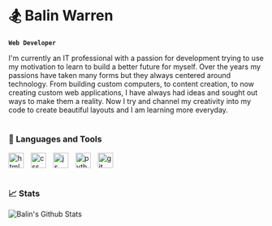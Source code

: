 # 🏂 Balin Warren

**`Web Developer`**

I'm currently an IT professional with a passion for development trying to use my motivation to learn to build a better future for myself. Over the years my passions have taken many forms but they always centered around technology. From building custom computers, to content creation, to now creating custom web applications, I have always had ideas and sought out ways to make them a reality. Now I try and channel my creativity into my code to create beautiful layouts and I am learning more everyday.

#

### 🔧 Languages and Tools
<img align="center" alt="html" width="30px" style="padding-right:10px; display:inline;" src="https://cdn.jsdelivr.net/gh/devicons/devicon/icons/html5/html5-original.svg" />
<img align="center" alt="css" width="30px" style="padding-right:10px; display:inline;" src="https://cdn.jsdelivr.net/gh/devicons/devicon/icons/css3/css3-original.svg" />
<img align="center" alt="js" width="30px" style="padding-right:10px; display:inline;" src="https://cdn.jsdelivr.net/gh/devicons/devicon/icons/javascript/javascript-original.svg" />
<img align="center" alt="python" width="30px" style="padding-right:10px; display:inline;" src="https://cdn.jsdelivr.net/gh/devicons/devicon/icons/python/python-original.svg" />
<img align="center" alt="git" width="30px" style="padding-right:10px; display:inline;" src="https://cdn.jsdelivr.net/gh/devicons/devicon/icons/git/git-original.svg" />

#

### 📈 Stats
![Balin's Github Stats](https://github-readme-stats.vercel.app/api?username=balinwarren&show_icons=true&theme=tokyonight)

#



<!--
**balinwarren/balinwarren** is a ✨ _special_ ✨ repository because its `README.md` (this file) appears on your GitHub profile.

Here are some ideas to get you started:

- 🔭 I’m currently working on ...
- 🌱 I’m currently learning ...
- 👯 I’m looking to collaborate on ...
- 🤔 I’m looking for help with ...
- 💬 Ask me about ...
- 📫 How to reach me: ...
- 😄 Pronouns: ...
- ⚡ Fun fact: ...
-->
